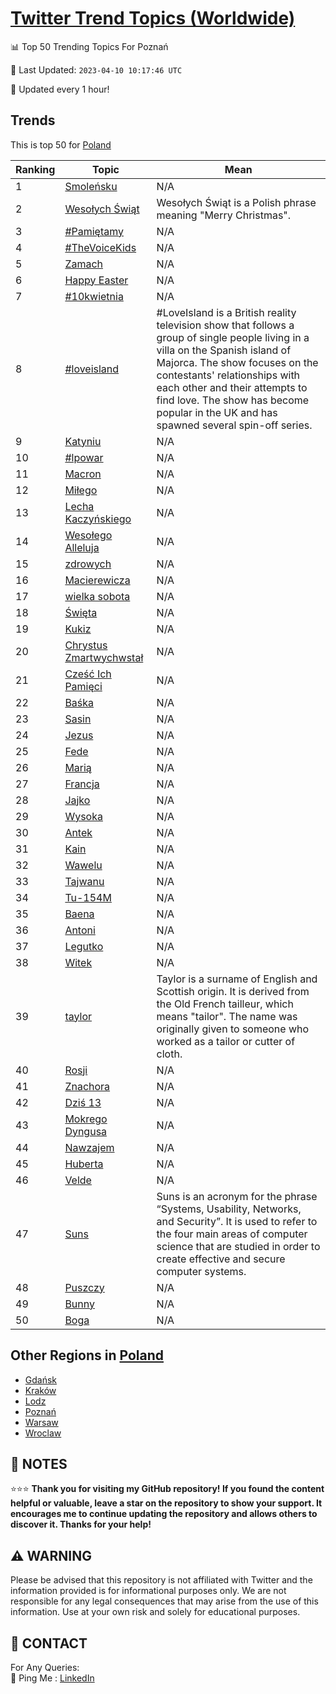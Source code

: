 [Twitter Trend Topics (Worldwide)](https://github.com/ErcinDedeoglu/Twitter-Trend-Topics)
==========


📊 Top 50 Trending Topics For Poznań

📆 Last Updated: `2023-04-10 10:17:46 UTC`

🔧 Updated every 1 hour!


## Trends

This is top 50 for [Poland](</Poland>)

| Ranking | Topic | Mean |
| ------- | ------------ | ------------ |
| 1 | [Smoleńsku](http://twitter.com/search?q=Smole%c5%84sku) | N/A |
| 2 | [Wesołych Świąt](http://twitter.com/search?q=Weso%c5%82ych+%c5%9awi%c4%85t) | Wesołych Świąt is a Polish phrase meaning "Merry Christmas". |
| 3 | [#Pamiętamy](http://twitter.com/search?q=%23Pami%c4%99tamy) | N/A |
| 4 | [#TheVoiceKids](http://twitter.com/search?q=%23TheVoiceKids) | N/A |
| 5 | [Zamach](http://twitter.com/search?q=Zamach) | N/A |
| 6 | [Happy Easter](http://twitter.com/search?q=Happy+Easter) | N/A |
| 7 | [#10kwietnia](http://twitter.com/search?q=%2310kwietnia) | N/A |
| 8 | [#loveisland](http://twitter.com/search?q=%23loveisland) | #LoveIsland is a British reality television show that follows a group of single people living in a villa on the Spanish island of Majorca. The show focuses on the contestants' relationships with each other and their attempts to find love. The show has become popular in the UK and has spawned several spin-off series. |
| 9 | [Katyniu](http://twitter.com/search?q=Katyniu) | N/A |
| 10 | [#lpowar](http://twitter.com/search?q=%23lpowar) | N/A |
| 11 | [Macron](http://twitter.com/search?q=Macron) | N/A |
| 12 | [Miłego](http://twitter.com/search?q=Mi%c5%82ego) | N/A |
| 13 | [Lecha Kaczyńskiego](http://twitter.com/search?q=Lecha+Kaczy%c5%84skiego) | N/A |
| 14 | [Wesołego Alleluja](http://twitter.com/search?q=Weso%c5%82ego+Alleluja) | N/A |
| 15 | [zdrowych](http://twitter.com/search?q=zdrowych) | N/A |
| 16 | [Macierewicza](http://twitter.com/search?q=Macierewicza) | N/A |
| 17 | [wielka sobota](http://twitter.com/search?q=wielka+sobota) | N/A |
| 18 | [Święta](http://twitter.com/search?q=%c5%9awi%c4%99ta) | N/A |
| 19 | [Kukiz](http://twitter.com/search?q=Kukiz) | N/A |
| 20 | [Chrystus Zmartwychwstał](http://twitter.com/search?q=Chrystus+Zmartwychwsta%c5%82) | N/A |
| 21 | [Cześć Ich Pamięci](http://twitter.com/search?q=Cze%c5%9b%c4%87+Ich+Pami%c4%99ci) | N/A |
| 22 | [Baśka](http://twitter.com/search?q=Ba%c5%9bka) | N/A |
| 23 | [Sasin](http://twitter.com/search?q=Sasin) | N/A |
| 24 | [Jezus](http://twitter.com/search?q=Jezus) | N/A |
| 25 | [Fede](http://twitter.com/search?q=Fede) | N/A |
| 26 | [Marią](http://twitter.com/search?q=Mari%c4%85) | N/A |
| 27 | [Francja](http://twitter.com/search?q=Francja) | N/A |
| 28 | [Jajko](http://twitter.com/search?q=Jajko) | N/A |
| 29 | [Wysoka](http://twitter.com/search?q=Wysoka) | N/A |
| 30 | [Antek](http://twitter.com/search?q=Antek) | N/A |
| 31 | [Kain](http://twitter.com/search?q=Kain) | N/A |
| 32 | [Wawelu](http://twitter.com/search?q=Wawelu) | N/A |
| 33 | [Tajwanu](http://twitter.com/search?q=Tajwanu) | N/A |
| 34 | [Tu-154M](http://twitter.com/search?q=Tu-154M) | N/A |
| 35 | [Baena](http://twitter.com/search?q=Baena) | N/A |
| 36 | [Antoni](http://twitter.com/search?q=Antoni) | N/A |
| 37 | [Legutko](http://twitter.com/search?q=Legutko) | N/A |
| 38 | [Witek](http://twitter.com/search?q=Witek) | N/A |
| 39 | [taylor](http://twitter.com/search?q=taylor) | Taylor is a surname of English and Scottish origin. It is derived from the Old French tailleur, which means "tailor". The name was originally given to someone who worked as a tailor or cutter of cloth. |
| 40 | [Rosji](http://twitter.com/search?q=Rosji) | N/A |
| 41 | [Znachora](http://twitter.com/search?q=Znachora) | N/A |
| 42 | [Dziś 13](http://twitter.com/search?q=Dzi%c5%9b+13) | N/A |
| 43 | [Mokrego Dyngusa](http://twitter.com/search?q=Mokrego+Dyngusa) | N/A |
| 44 | [Nawzajem](http://twitter.com/search?q=Nawzajem) | N/A |
| 45 | [Huberta](http://twitter.com/search?q=Huberta) | N/A |
| 46 | [Velde](http://twitter.com/search?q=Velde) | N/A |
| 47 | [Suns](http://twitter.com/search?q=Suns) | Suns is an acronym for the phrase “Systems, Usability, Networks, and Security”. It is used to refer to the four main areas of computer science that are studied in order to create effective and secure computer systems. |
| 48 | [Puszczy](http://twitter.com/search?q=Puszczy) | N/A |
| 49 | [Bunny](http://twitter.com/search?q=Bunny) | N/A |
| 50 | [Boga](http://twitter.com/search?q=Boga) | N/A |



## Other Regions in [Poland](</Poland>)

* [Gdańsk](</Poland/Gdańsk.md>)
* [Kraków](</Poland/Kraków.md>)
* [Lodz](</Poland/Lodz.md>)
* [Poznań](</Poland/Poznań.md>)
* [Warsaw](</Poland/Warsaw.md>)
* [Wroclaw](</Poland/Wroclaw.md>)



## 📝 NOTES

⭐⭐⭐ **Thank you for visiting my GitHub repository! If you found the content helpful or valuable, leave a star on the repository to show your support. It encourages me to continue updating the repository and allows others to discover it. Thanks for your help!**


## ⚠️ WARNING

Please be advised that this repository is not affiliated with Twitter and the information provided is for informational purposes only. We are not responsible for any legal consequences that may arise from the use of this information. Use at your own risk and solely for educational purposes.


## 📨 CONTACT

 For Any Queries:  
            🏓 Ping Me : [LinkedIn](https://www.linkedin.com/in/ercindedeoglu/)

